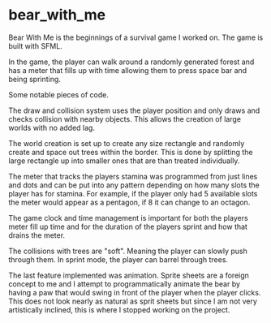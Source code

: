 # bear_with_me

Bear With Me is the beginnings of a survival game I worked on. The game is built with SFML.

In the game, the player can walk around a randomly generated forest and has a meter that fills up with time allowing them to press space bar and being sprinting.

Some notable pieces of code.

The draw and collision system uses the player position and only draws and checks collision with nearby objects. This allows the creation of large worlds with no added lag.

The world creation is set up to create any size rectangle and randomly create and space out trees within the border. This is done by splitting the large rectangle up into smaller ones that are than treated individually.

The meter that tracks the players stamina was programmed from just lines and dots and can be put into any pattern depending on how many slots the player has for stamina.
For example, if the player only had 5 available slots the meter would appear as a pentagon, if 8 it can change to an octagon.

The game clock and time management is important for both the players meter fill up time and for the duration of the players sprint and how that drains the meter.

The collisions with trees are "soft". Meaning the player can slowly push through them. In sprint mode, the player can barrel through trees.

The last feature implemented was animation. Sprite sheets are a foreign concept to me and I attempt to programmatically animate the bear by having a paw that would swing in front of the player when the player clicks. This does not look nearly as natural as sprit sheets but since I am not very artistically inclined, this is where I stopped working on the project.
